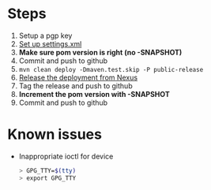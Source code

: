 # Steps
1. Setup a pgp key
1. [Set up settings.xml](http://central.sonatype.org/pages/apache-maven.html)
1. **Make sure pom version is right (no -SNAPSHOT)**
1. Commit and push to github
1. `mvn clean deploy -Dmaven.test.skip -P public-release`
1. [Release the deployment from Nexus](http://central.sonatype.org/pages/releasing-the-deployment.html)
1. Tag the release and push to github 
1. **Increment the pom version with -SNAPSHOT**
1. Commit and push to github

# Known issues
* Inappropriate ioctl for device
   ```bash
   > GPG_TTY=$(tty)
   > export GPG_TTY
   ```
